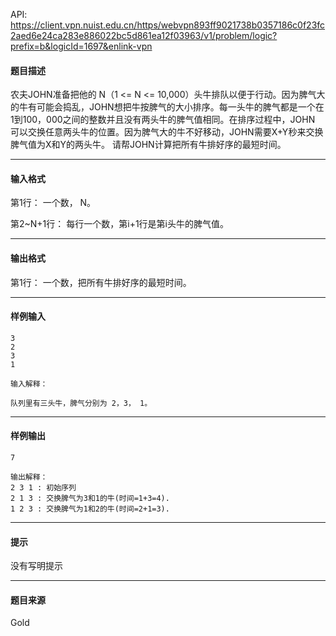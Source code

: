 API: https://client.vpn.nuist.edu.cn/https/webvpn893ff9021738b0357186c0f23fc2aed6e24ca283e886022bc5d861ea12f03963/v1/problem/logic?prefix=b&logicId=1697&enlink-vpn

#### 题目描述

农夫JOHN准备把他的 N（1 <= N <= 10,000）头牛排队以便于行动。因为脾气大的牛有可能会捣乱，JOHN想把牛按脾气的大小排序。每一头牛的脾气都是一个在1到100，000之间的整数并且没有两头牛的脾气值相同。在排序过程中，JOHN 可以交换任意两头牛的位置。因为脾气大的牛不好移动，JOHN需要X+Y秒来交换脾气值为X和Y的两头牛。 请帮JOHN计算把所有牛排好序的最短时间。

---

#### 输入格式

第1行： 一个数， N。

第2~N+1行： 每行一个数，第i+1行是第i头牛的脾气值。

---

#### 输出格式

第1行： 一个数，把所有牛排好序的最短时间。

---

#### 样例输入
```
3
2
3
1

输入解释：

队列里有三头牛，脾气分别为 2，3， 1。

```

---

#### 样例输出
```
7

输出解释：
2 3 1 : 初始序列
2 1 3 : 交换脾气为3和1的牛(时间=1+3=4). 
1 2 3 : 交换脾气为1和2的牛(时间=2+1=3). 

```

---

#### 提示

没有写明提示

---

#### 题目来源

Gold